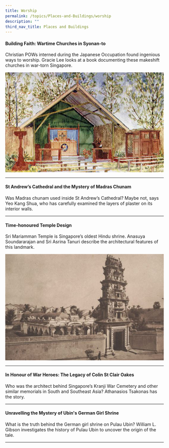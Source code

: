 ```yaml
---
title: Worship
permalink: /topics/Places-and-Buildings/worship
description: ""
third_nav_title: Places and Buildings
---
```

#### <a href="/vol-12/issue-3/oct-dec-2016/building-faith" style="text-decoration: none; font-weight: bold;"> Building Faith: Wartime Churches in Syonan-to</a>
<p>Christian POWs interned during the Japanese Occupation found ingenious ways to worship. Gracie Lee looks at a book documenting these makeshift churches in war-torn Singapore.</p> 
<img src="/images/Vol-12-issue-3/building-faith/05-building_faith.jpg">
<hr> 

#### <a href="/vol-16/issue-4/jan-mar-2021/st-andrew-cathedral" style="text-decoration: none; font-weight: bold;"> St Andrew’s Cathedral and the Mystery of Madras Chunam</a>
<p>Was Madras chunam used inside St Andrew’s Cathedral? Maybe not, says Yeo Kang Shua, who has carefully examined the layers of plaster on its interior walls.</p> 
<hr> 

#### <a href="/vol-12/issue-3/oct-dec-2016/time-honoured-temple" style="text-decoration: none; font-weight: bold;"> Time-honoured Temple Design</a>
<p>Sri Mariamman Temple is Singapore’s oldest Hindu shrine. Anasuya Soundararajan and Sri Asrina Tanuri describe the architectural features of this landmark.</p> 
<img src="/images/Vol-12-issue-3/time-honoured-temple-design/02_temple_design.jpg">
<hr>

#### <a href="/vol-14/issue-3/oct-dec-2018/honour-of-war-heroes/" style="text-decoration: none; font-weight: bold;"> In Honour of War Heroes: The Legacy of Colin St Clair Oakes</a>
<p>Who was the architect behind Singapore’s Kranji War Cemetery and other similar memorials in South and Southeast Asia? Athanasios Tsakonas has the story.</p> 
<hr>

#### <a href="/vol-17/issue-3/oct-dec-2021/ubinsgermangirlshrine" style="text-decoration: none; font-weight: bold;"> Unravelling the Mystery of Ubin's German Girl Shrine</a>
<p>What is the truth behind the German girl shrine on Pulau Ubin? William L. Gibson investigates the history of Pulau Ubin to uncover the origin of the tale.</p> 
<hr>
